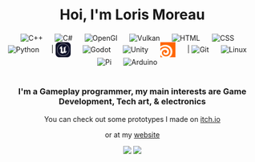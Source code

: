 
<h1 align = "center"> Hoi, I'm Loris Moreau </h1>

<!-- <img align="left" alt="word" width="30px" style="padding-right:10px;" src="https://cdn.jsdelivr.net/gh/devicons/devicon/" /> -->
<div align="center">
  <img align="center" alt="C++" width="30px" style="padding-right:20px;" src="https://cdn.jsdelivr.net/gh/devicons/devicon/icons/cplusplus/cplusplus-original.svg" />
  <img align="center" alt="C#" width="30px" style="padding-right:20px;" src="https://cdn.jsdelivr.net/gh/devicons/devicon/icons/csharp/csharp-original.svg" />
  
  <img align="center" alt="OpenGl" width="30px" style="padding-right:20px;" src="https://cdn.jsdelivr.net/gh/devicons/devicon/icons/opengl/opengl-original.svg" />
  <img align="center" alt="Vulkan" width="30px" style="padding-right:20px;" src="https://cdn.jsdelivr.net/gh/devicons/devicon/icons/vulkan/vulkan-original.svg" />
  
  <img align="center" alt="HTML" width="30px" style="padding-right:20px;" src="https://cdn.jsdelivr.net/gh/devicons/devicon/icons/html5/html5-plain.svg" />
  <img align="center" alt="CSS" width="30px" style="padding-right:20px;" src="https://cdn.jsdelivr.net/gh/devicons/devicon/icons/css3/css3-plain.svg" />
  
  <img align="center" alt="Python" width="30px" style="padding-right:20px;" src="https://cdn.jsdelivr.net/gh/devicons/devicon/icons/python/python-original.svg" />
  |
  <img align="center" alt="UE" width="30px" style="padding-right:20px;" src="https://github.com/tandpfun/skill-icons/blob/main/icons/UnrealEngine.svg" />
  <img align="center" alt="Godot" width="30px" style="padding-right:20px;" src="https://cdn.jsdelivr.net/gh/devicons/devicon/icons/godot/godot-original.svg" />
  <img align="center" alt="Unity" width="30px" style="padding-right:20px;" src="https://cdn.jsdelivr.net/gh/devicons/devicon/icons/unity/unity-original.svg" />
  <img align="center" alt="Arduino" width="30px" style="padding-right:20px;" src="https://github.com/Loris-Moreau/loris-moreau.github.io/blob/main/Images/Logos/houdini_badge_flat.svg" />
  |
  <img align="center" alt="Git" width="30px" style="padding-right:20px;" src="https://cdn.jsdelivr.net/gh/devicons/devicon/icons/git/git-original.svg" />
  
  <img align="center" alt="Linux" width="30px" style="padding-right:20px;" src="https://cdn.jsdelivr.net/gh/devicons/devicon/icons/linux/linux-original.svg" />
  
  <img align="center" alt="Pi" width="30px" style="padding-right:20px;" src="https://cdn.jsdelivr.net/gh/devicons/devicon/icons/raspberrypi/raspberrypi-original.svg" />
  <img align="center" alt="Arduino" width="30px" style="padding-right:20px;" src="https://cdn.jsdelivr.net/gh/devicons/devicon/icons/arduino/arduino-original.svg" />
  
</div>

<br>

<h3 align = "center"> I'm a Gameplay programmer, my main interests are Game Development, Tech art, & electronics </h3>

<p align = "center"> You can check out some prototypes I made on <a href="https://loris-moreau.itch.io" target="_blank">itch.io</a> </p>
<p align = "center"> or at my <a href="https://loris-moreau.github.io/" target="_blank">website</a> </hp>

<br>

<!-- Stats -->
<div align="center">
  <!-- Prog Languages -->
  <img src="https://github-readme-stats.vercel.app/api/top-langs/?username=Loris-Moreau&size_weight=0.5&count_weight=0.5&theme=radical&layout=compact&langs_count=6" width = 35% />
  <!-- WakaTime Stats -->
  <img src="https://github-readme-stats.vercel.app/api/wakatime?username=Loris_Moreau&theme=radical&layout=compact&langs_count=8"  width = 50% />
  <!-- Github Stats -->
  <!--
  <img src="https://github-readme-stats.vercel.app/api?username=Loris-Moreau&hide=issues&show_icons=true&theme=radical&rank_icon=github" width=35% />
  -->
</div>
